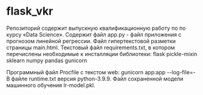 # flask_vkr
Репозиторий содержит выпускную квалификационную работу по по курсу «Data Science».
Содержит файл app.py - файл приложения с прогнозом линейной регрессии.
Файл гипертекстовой разметки страницы main.html.
Текстовый файл  requirements.txt, в котором перечислены необходимые к инсталляции библиотеки:
flask
pickle-mixin
sklearn
numpy
pandas
gunicorn

Программный файл Procfile с текстом web: gunicorn app:app --log-file=-
В файле runtime.txt  версия python-3.9.9.
Файл сохраненной модели машинного обучения lr-model.pkl.
